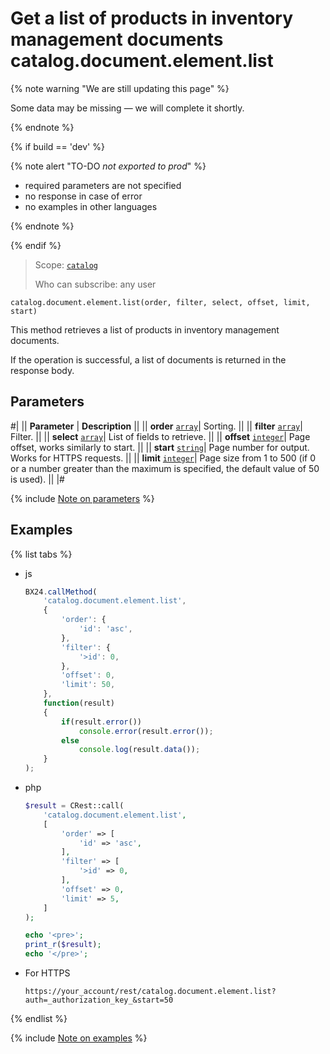 # Get a list of products in inventory management documents catalog.document.element.list

{% note warning "We are still updating this page" %}

Some data may be missing — we will complete it shortly.

{% endnote %}

{% if build == 'dev' %}

{% note alert "TO-DO _not exported to prod_" %}

- required parameters are not specified
- no response in case of error
- no examples in other languages
  
{% endnote %}

{% endif %}

> Scope: [`catalog`](../../../scopes/permissions.md)
>
> Who can subscribe: any user

```
catalog.document.element.list(order, filter, select, offset, limit, start)
```

This method retrieves a list of products in inventory management documents.

If the operation is successful, a list of documents is returned in the response body.

## Parameters

#|
|| **Parameter** | **Description** ||
|| **order**
[`array`](../../../data-types.md)| Sorting. ||
|| **filter** 
[`array`](../../../data-types.md)| Filter. ||
|| **select** 
[`array`](../../../data-types.md)| List of fields to retrieve. ||
|| **offset** 
[`integer`](../../../data-types.md)| Page offset, works similarly to start. ||
|| **start** 
[`string`](../../../data-types.md)| Page number for output. Works for HTTPS requests. ||
|| **limit** 
[`integer`](../../../data-types.md)| Page size from 1 to 500 (if 0 or a number greater than the maximum is specified, the default value of 50 is used). ||
|#

{% include [Note on parameters](../../../../_includes/required.md) %}

## Examples

{% list tabs %}

- js

    ```js
    BX24.callMethod(
        'catalog.document.element.list',
        {
            'order': {
                'id': 'asc',
            },
            'filter': {
                '>id': 0,
            },
            'offset': 0,
            'limit': 50,
        },
        function(result)
        {
            if(result.error())
                console.error(result.error());
            else
                console.log(result.data());
        }
    );
    ```

- php

    ```php
    $result = CRest::call(
        'catalog.document.element.list',
        [
            'order' => [
                'id' => 'asc',
            ],
            'filter' => [
                '>id' => 0,
            ],
            'offset' => 0,
            'limit' => 5,
        ]
    );

    echo '<pre>';
    print_r($result);
    echo '</pre>';
    ```

- For HTTPS
  
    ```http
    https://your_account/rest/catalog.document.element.list?auth=_authorization_key_&start=50
    ```

{% endlist %}

{% include [Note on examples](../../../../_includes/examples.md) %}